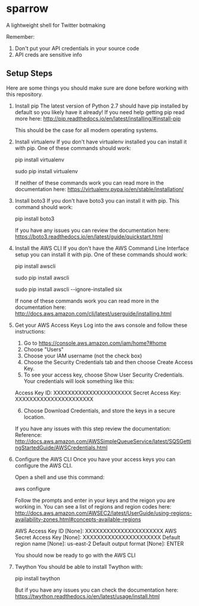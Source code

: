 # sparrow
A lightweight shell for Twitter botmaking

Remember:
1. Don't put your API credentials in your source code
2. API creds are sensitive info

## Setup Steps
Here are some things you should make sure are
done before working with this repository.

1. Install pip
    The latest version of Python 2.7 should have 
    pip installed by default so you likely have it 
    already! If you need help getting pip read 
    more here:
    http://pip.readthedocs.io/en/latest/installing/#install-pip

    This should be the case for all modern operating systems.

2. Install virtualenv
    If you don't have virtualenv installed you can
    install it with pip. One of these commands
    should work:
    
    pip install virtualenv
    
    sudo pip install virtualenv

    If neither of these commands work you can read
    more in the documentation here:
    https://virtualenv.pypa.io/en/stable/installation/

3. Install boto3
    If you don't have boto3 you can install it 
    with pip. This command should work:

    pip install boto3

    If you have any issues you can review the documentation here:
    https://boto3.readthedocs.io/en/latest/guide/quickstart.html

4. Install the AWS CLI
    If you don't have the AWS Command Line 
    Interface setup you can install it with pip. 
    One of these commands should work:

    pip install awscli

    sudo pip install awscli

    sudo pip install awscli --ignore-installed six

    If none of these commands work you can read
    more in the documentation here:
    http://docs.aws.amazon.com/cli/latest/userguide/installing.html

5. Get your AWS Access Keys
    Log into the aws console and follow these
    instructions:

    1. Go to https://console.aws.amazon.com/iam/home?#home
    2. Choose "Users"
    3. Choose your IAM username (not the check box)
    4. Choose the Security Credentials tab and 
    then choose Create Access Key.
    5. To see your access key, choose Show User 
    Security Credentials. Your credentials will 
    look something like this:

    Access Key ID: XXXXXXXXXXXXXXXXXXXXXX
    Secret Access Key: XXXXXXXXXXXXXXXXXXXXXX

    6. Choose Download Credentials, and store 
    the keys in a secure location.

    If you have any issues with this step review the documentation:
    Reference:
    http://docs.aws.amazon.com/AWSSimpleQueueService/latest/SQSGettingStartedGuide/AWSCredentials.html

6. Configure the AWS CLI
    Once you have your access keys you can 
    configure the AWS CLI. 

    Open a shell and use this command:

    aws configure

    Follow the prompts and enter in your keys 
    and the reigon you are working in. You can
    see a list of regions and region codes here:
    http://docs.aws.amazon.com/AWSEC2/latest/UserGuide/using-regions-availability-zones.html#concepts-available-regions

    AWS Access Key ID [None]: XXXXXXXXXXXXXXXXXXXXXX
    AWS Secret Access Key [None]: XXXXXXXXXXXXXXXXXXXXXX
    Default region name [None]: us-east-2
    Default output format [None]: ENTER

    You should now be ready to go with the AWS CLI

7. Twython
    You should be able to install Twython with:

    pip install twython

    But if you have any issues you can check the 
    documentation here: 
    https://twython.readthedocs.io/en/latest/usage/install.html
